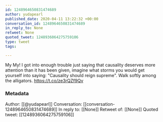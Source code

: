 ```yaml
---
id: 1248964650831474689
author: yudapearl
published_date: 2020-04-11 13:22:32 +00:00
conversation_id: 1248964650831474689
in_reply_to: None
retweet: None
quoted_tweet: 1248936064275759106
type: tweet
tags:

---
```


My My! I got into enough trouble just saying that causality deserves more attention than it has been given, imagine what storms you would  get yourself into saying: "Causality should reign supreme". Walk softly among the alligators. https://t.co/ze3rQZf9Qv

### Metadata

Author: [[@yudapearl]]
Conversation: [[conversation-1248964650831474689]]
In reply to: [[None]]
Retweet of: [[None]]
Quoted tweet: [[1248936064275759106]]
